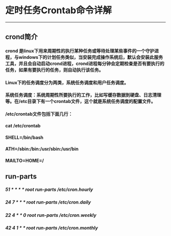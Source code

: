 # 定时任务Crontab命令详解
---
## crond简介

#### crond 是linux下用来周期性的执行某种任务或等待处理某些事件的一个守护进程，与windows下的计划任务类似，当安装完成操作系统后，默认会安装此服务 工具，并且会自动启动crond进程，crond进程每分钟会定期检查是否有要执行的任务，如果有要执行的任务，则自动执行该任务。

#### Linux下的任务调度分为两类，系统任务调度和用户任务调度。

#### 系统任务调度：系统周期性所要执行的工作，比如写缓存数据到硬盘、日志清理等。在/etc目录下有一个crontab文件，这个就是系统任务调度的配置文件。

#### /etc/crontab文件包括下面几行：

#### cat /etc/crontab

#### SHELL=/bin/bash

#### ATH=/sbin:/bin:/usr/sbin:/usr/bin

#### MAILTO=HOME=/

## run-parts

##### 51 * * * * root run-parts /etc/cron.hourly

##### 24 7 * * * root run-parts /etc/cron.daily

##### 22 4 * * 0 root run-parts /etc/cron.weekly

##### 42 4 1 * * root run-parts /etc/cron.monthly


<Common-Footer>
</Common-Footer>
